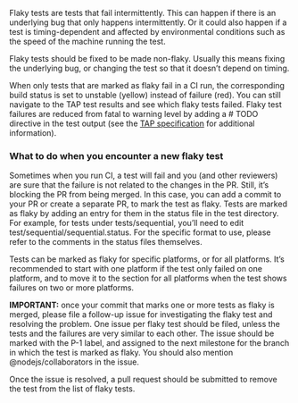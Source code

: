 Flaky tests are tests that fail intermittently. This can happen if there is an underlying bug that only happens intermittently. Or it could also happen if a test is timing-dependent and affected by environmental conditions such as the speed of the machine running the test.

Flaky tests should be fixed to be made non-flaky. Usually this means fixing the underlying bug, or changing the test so that it doesn’t depend on timing.

When only tests that are marked as flaky fail in a CI run, the corresponding build status is set to unstable (yellow) instead of failure (red). You can still navigate to the TAP test results and see which flaky tests failed. Flaky test failures are reduced from fatal to warning level by adding a # TODO directive in the test output (see the [TAP specification](https://testanything.org/tap-specification.html) for additional information).

### What to do when you encounter a new flaky test
Sometimes when you run CI, a test will fail and you (and other reviewers) are sure that the failure is not related to the changes in the PR. Still, it’s blocking the PR from being merged. In this case, you can add a commit to your PR or create a separate PR, to mark the test as flaky. Tests are marked as flaky by adding an entry for them in the status file in the test directory. For example, for tests under tests/sequential, you’ll need to edit test/sequential/sequential.status. For the specific format to use, please refer to the comments in the status files themselves.

Tests can be marked as flaky for specific platforms, or for all platforms. It’s recommended to start with one platform if the test only failed on one platform, and to move it to the section for all platforms when the test shows failures on two or more platforms.

**IMPORTANT:** once your commit that marks one or more tests as flaky is merged, please file a follow-up issue for investigating the flaky test and resolving the problem. One issue per flaky test should be filed, unless the tests and the failures are very similar to each other. The issue should be marked with the P-1 label, and assigned to the next milestone for the branch in which the test is marked as flaky. You should also mention @nodejs/collaborators in the issue. 

Once the issue is resolved, a pull request should be submitted to remove the test from the list of flaky tests.
